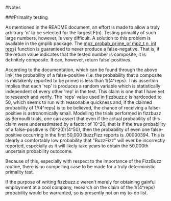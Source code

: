 #Notes

###Primality testing

As mentioned in the README document, an effort is made to allow a truly arbitrary 'n' to be selected for the largest F(n). Testing primality of such large numbers, however, is very difficult. A solution to this problem is available in the gmplib package. The [mpz\_probab\_prime\_p( mpz\_t n, int reps)](https://gmplib.org/manual/Number-Theoretic-Functions.html#Number-Theoretic-Functions) function is guaranteed to never produce a false-negative. That is, if the return value indicates that the tested number is composite, it is definitely composite. It can, however, return false-positives.

According to the documentation, which can be found through the above link, the probability of a false-positive (i.e. the probability that a composite is mistakenly reported to be prime) is less than 1/(4^reps). This assertion implies that each 'rep' is produces a random variable which is statistically independent of every other 'rep' in the test. This claim is one that I have yet to research and verify. The 'reps' value used in fizzbuzz.c is hardcoded to 50, which seems to run with reasonable quickness and, if the claimed probability of 1/(4^reps) is to be believed, the chance of receiving a false-positive is astronomically small. Modelling the trials performed in fizzbuzz as Bernoulli trials, one can assert that even if the actual probability of this claim were underestimated by a factor of 10^20, that is if the true probability of a false-positive is (10^20)/(4^50), then the probability of even one false-positive occurring in the first 50,000 BuzzFizz reports is .00000394. This is clearly a comfortably low probability that "BuzzFizz" will ever be incorrectly reported, especially as it will likely take years to obtain the 50,000th uncertain probability outocome.
         
Because of this, especially with respect to the importance of the FizzBuzz routine, there is no compelling case to be made for a truly deterministic primality test.

If the purpose of writing fizzbuzz.c weren't merely for obtaining gainful employment at a cool company, research on the claim of the 1/(4^reps) probability would be warranted, so is presently not on my to-do list.

